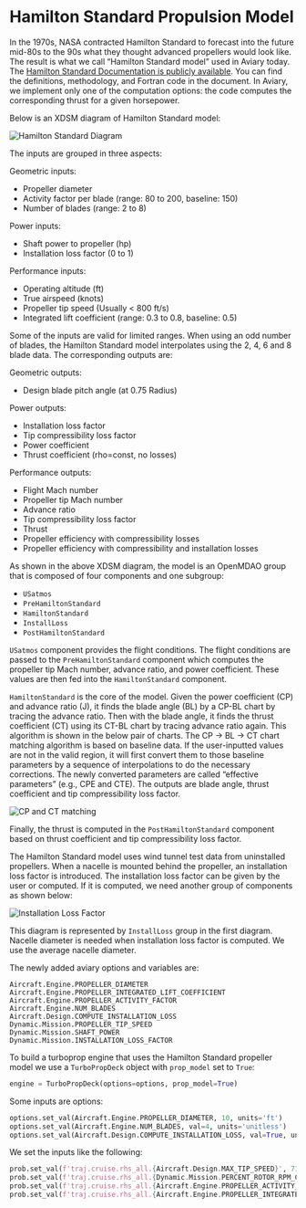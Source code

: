 # Hamilton Standard Propulsion Model

In the 1970s, NASA contracted Hamilton Standard to forecast into the future mid-80s to the 90s what they thought advanced propellers would look like.
The result is what we call “Hamilton Standard model” used in Aviary today.
The [Hamilton Standard Documentation is publicly available](https://ntrs.nasa.gov/api/citations/19720010354/downloads/19720010354.pdf).
You can find the definitions, methodology, and Fortran code in the document.
In Aviary, we implement only one of the computation options: the code computes the corresponding thrust for a given horsepower.

Below is an XDSM diagram of Hamilton Standard model:

![Hamilton Standard Diagram](images/hamilton_standard.png)

The inputs are grouped in three aspects:

Geometric inputs:

- Propeller diameter
- Activity factor per blade (range: 80 to 200, baseline: 150)
- Number of blades (range: 2 to 8)

Power inputs:

- Shaft power to propeller (hp)
- Installation loss factor (0 to 1)

Performance inputs:

- Operating altitude (ft)
- True airspeed (knots)
- Propeller tip speed (Usually < 800 ft/s)
- Integrated lift coefficient (range: 0.3 to 0.8, baseline: 0.5)

Some of the inputs are valid for limited ranges.
When using an odd number of blades, the Hamilton Standard model interpolates using the 2, 4, 6 and 8 blade data.
The corresponding outputs are:

Geometric outputs:

- Design blade pitch angle (at 0.75 Radius)

Power outputs:

- Installation loss factor
- Tip compressibility loss factor
- Power coefficient
- Thrust coefficient (rho=const, no losses)

Performance outputs:

- Flight Mach number
- Propeller tip Mach number
- Advance ratio
- Tip compressibility loss factor
- Thrust
- Propeller efficiency with compressibility losses
- Propeller efficiency with compressibility and installation losses

As shown in the above XDSM diagram, the model is an OpenMDAO group that is composed of four components and one subgroup:

- `USatmos`
- `PreHamiltonStandard`
- `HamiltonStandard`
- `InstallLoss`
- `PostHamiltonStandard`

`USatmos` component provides the flight conditions.
The flight conditions are passed to the `PreHamiltonStandard` component which computes the propeller tip Mach number, advance ratio, and power coefficient.
These values are then fed into the `HamiltonStandard` component.

`HamiltonStandard` is the core of the model.
Given the power coefficient (CP) and advance ratio (J), it finds the blade angle (BL) by a CP-BL chart by tracing the advance ratio.
Then with the blade angle, it finds the thrust coefficient (CT) using its CT-BL chart by tracing advance ratio again.
This algorithm is shown in the below pair of charts.
The CP → BL → CT chart matching algorithm is based on baseline data.
If the user-inputted values are not in the valid region, it will first convert them to those baseline parameters by a sequence of interpolations to do the necessary corrections.
The newly converted parameters are called “effective parameters” (e.g., CPE and CTE).
The outputs are blade angle, thrust coefficient and tip compressibility loss factor.

![CP and CT matching](images/CPE_CTE_matching.png)

Finally, the thrust is computed in the `PostHamiltonStandard` component based on thrust coefficient and tip compressibility loss factor.

The Hamilton Standard model uses wind tunnel test data from uninstalled propellers.
When a nacelle is mounted behind the propeller, an installation loss factor is introduced.
The installation loss factor can be given by the user or computed.
If it is computed, we need another group of components as shown below:

![Installation Loss Factor](images/installation_loss_factor.png)

This diagram is represented by `InstallLoss` group in the first diagram.
Nacelle diameter is needed when installation loss factor is computed.
We use the average nacelle diameter.

The newly added aviary options and variables are:

```none
Aircraft.Engine.PROPELLER_DIAMETER
Aircraft.Engine.PROPELLER_INTEGRATED_LIFT_COEFFICIENT
Aircraft.Engine.PROPELLER_ACTIVITY_FACTOR
Aircraft.Engine.NUM_BLADES
Aircraft.Design.COMPUTE_INSTALLATION_LOSS
Dynamic.Mission.PROPELLER_TIP_SPEED
Dynamic.Mission.SHAFT_POWER
Dynamic.Mission.INSTALLATION_LOSS_FACTOR
```

To build a turboprop engine that uses the Hamilton Standard propeller model we use a `TurboPropDeck` object with `prop_model` set to `True`:

```python
engine = TurboPropDeck(options=options, prop_model=True)
```

Some inputs are options:

```python
options.set_val(Aircraft.Engine.PROPELLER_DIAMETER, 10, units='ft')
options.set_val(Aircraft.Engine.NUM_BLADES, val=4, units='unitless')
options.set_val(Aircraft.Design.COMPUTE_INSTALLATION_LOSS, val=True, units='unitless')
```

We set the inputs like the following:

```python
prob.set_val(f'traj.cruise.rhs_all.{Aircraft.Design.MAX_TIP_SPEED}', 710., units='ft/s')
prob.set_val(f'traj.cruise.rhs_all.{Dynamic.Mission.PERCENT_ROTOR_RPM_CORRECTED}', 0.915, units='unitless')
prob.set_val(f'traj.cruise.rhs_all.{Aircraft.Engine.PROPELLER_ACTIVITY_FACTOR}', 150., units='unitless')
prob.set_val(f'traj.cruise.rhs_all.{Aircraft.Engine.PROPELLER_INTEGRATED_LIFT_COEFFICIENT}', 0.5, units='unitless')
```
